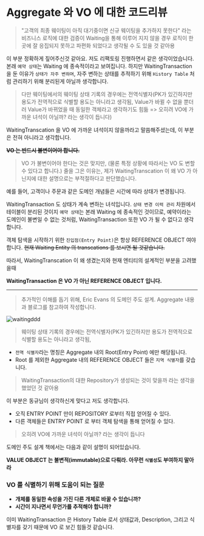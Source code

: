 # Aggregate 와 VO 에 대한 코드리뷰

> "고객의 최종 웨이팅이 아직 대기중이면 신규 웨이팅을 추가하지 못한다"
라는 비즈니스 로직에 대한 검증이 Waiting을 통해 이루어 지지 않을 경우
로직이 한곳에 잘 응집되지 못하고 파편화 되었다고 생각될 수 도 있을 것 같아용

이 부분 정확하게 짚어주신것 같아요. 저도 리팩토링 진행하면서 같은 생각이었습니다. 본래 `예약 상태`는 Waiting 에 종속적이라고 보여집니다. 하지만 WaitingTransaction 을 둔 이유가 `상태가 자주 변하며`, 자주 변하는 상태를 추적하기 위해 `History Table` 처럼 관리하기 위해 분리된게 아닐까 생각합니다. 

> 다만 웨이팅에서의 웨이팅 상태 기록의 경우에는 전역식별자(PK가 있긴하지만 용도가 전역적으로 식별할 용도는 아니라고 생각됨, Value가 바뀔 수 없을 뿐더러 Value가 바뀌었을 때 동일한 객체라고 생각하기도 힘듦 => 오히려 VO에 가까운 녀석이 아닐까? 라는 생각이 듭니다)

WaitingTranscation 을 VO 에 가까운 녀석이지 않을까라고 말씀해주셨는데, 이 부분은 전혀 아니라고 생각합니다. 

<s>__VO 는 반드시 불변이어야 합니다.__</s>

> VO 가 불변이어야 한다는 것은 맞지만, (물론 특정 상황에 따라서는 VO 도 변할 수 있다고 합니다.) 줄을 그은 이유는, 제가 WaitingTranscation 이 왜 VO 가 아닌지에 대한 설명으로는 부적절하다고 판단했습니다.

예를 들어, 고객이나 주문과 같은 도메인 개념들은 시간에 따라 상태가 변경됩니다. 

WaitingTransaction 도 상태가 계속 변하는 녀석입니다. `상태 변경 이력 관리` 차원에서 테이블이 분리된 것이지 `예약 상태`는 본래 Waiting 에 종속적인 것이므로, 예약이라는 도메인이 불변일 수 없는 것처럼, WaitingTransaction 또한 VO 가 될 수 없다고 생각합니다. 

객체 탐색을 시작하기 위한 `진입점(Entry Point)`은 항상 REFERENCE OBJECT 여야 합니다. <s>현재 Waiting Entity 의 transcations 를 보시면 될 것같습니다. </s>

따라서, WaitingTranscation 이 왜 생겼는지와 현재 엔티티의 설계적인 부분을 고려했을때

__WaitingTransaction 은 VO 가 아닌 REFERENCE OBJECT 입니다.__

---

> 추가적인 이해를 돕기 위해, Eric Evans 의 도메인 주도 설계. Aggregate 내용과 블로그를 참고하여 작성합니다. 

![waitingddd](https://user-images.githubusercontent.com/47518272/158015730-48d57d88-8286-4034-b9ed-cc14020620c1.png)

> 웨이팅 상태 기록의 경우에는 전역식별자(PK가 있긴하지만 용도가 전역적으로 식별할 용도는 아니라고 생각됨, 

- `전역 식별자`라는 명칭은 Aggregate 내의 Root(Entry Point) 에만 해당됩니다.
- Root 를 제외한 Aggregate 내의 REFERENCE OBJECT 들은 `지역 식별자`를 갖습니다.

> WaitingTransaction의 대한 Repository가 생성되는 것이 맞을까 라는 생각을 했었던 것 같아용

이 부분은 동규님이 생각하신게 맞다고 저도 생각합니다.

- 오직 ENTRY POINT 만이 REPOSITORY 로부터 직접 얻어질 수 있다.
- 다른 객체들은 ENTRY POINT 로 부터 객체 탐색을 통해 얻어질 수 있다.

> 오히려 VO에 가까운 녀석이 아닐까? 라는 생각이 듭니다

도메인 주도 설계 책에서는 다음과 같이 설명이 되어있습니다.

__VALUE OBJECT 는 불변적(immutable)으로 다뤄라. 아무런 `식별성`도 부여하지 말아라__

### VO 를 식별하기 위해 도움이 되는 질문

- __개체를 동일한 속성을 가진 다른 개체로 바꿀 수 있습니까?__
- __시간이 지나면서 무언가를 추적해야 합니까?__

이미 WaitingTransaction 은 History Table 로서 상태값과, Description, 그리고 식별자를 갖기 때문에 VO 로 보긴 힘들것 같습니다.
